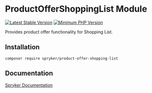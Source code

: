 # ProductOfferShoppingList Module
[![Latest Stable Version](https://poser.pugx.org/spryker/product-offer-shopping-list/v/stable.svg)](https://packagist.org/packages/spryker/product-offer-shopping-list)
[![Minimum PHP Version](https://img.shields.io/badge/php-%3E%3D%207.4-8892BF.svg)](https://php.net/)

Provides product offer functionality for Shopping List.

## Installation

```
composer require spryker/product-offer-shopping-list
```

## Documentation

[Spryker Documentation](https://documentation.spryker.com)
